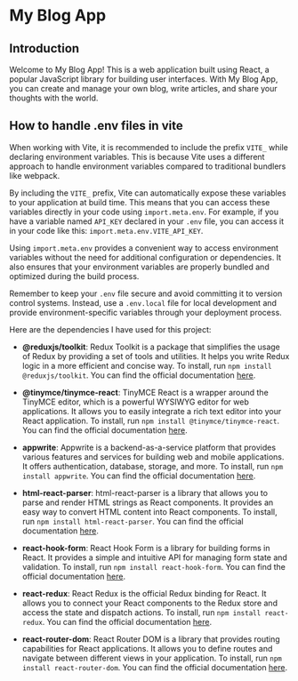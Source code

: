 # My Blog App

## Introduction

Welcome to My Blog App! This is a web application built using React, a popular JavaScript library for building user interfaces. With My Blog App, you can create and manage your own blog, write articles, and share your thoughts with the world.

## How to handle .env files in vite

When working with Vite, it is recommended to include the prefix `VITE_` while declaring environment variables. This is because Vite uses a different approach to handle environment variables compared to traditional bundlers like webpack.

By including the `VITE_` prefix, Vite can automatically expose these variables to your application at build time. This means that you can access these variables directly in your code using `import.meta.env`. For example, if you have a variable named `API_KEY` declared in your `.env` file, you can access it in your code like this: `import.meta.env.VITE_API_KEY`.

Using `import.meta.env` provides a convenient way to access environment variables without the need for additional configuration or dependencies. It also ensures that your environment variables are properly bundled and optimized during the build process.

Remember to keep your `.env` file secure and avoid committing it to version control systems. Instead, use a `.env.local` file for local development and provide environment-specific variables through your deployment process.


Here are the dependencies I have used for this project:

- **@reduxjs/toolkit**: Redux Toolkit is a package that simplifies the usage of Redux by providing a set of tools and utilities. It helps you write Redux logic in a more efficient and concise way. To install, run `npm install @reduxjs/toolkit`. You can find the official documentation [here](https://redux-toolkit.js.org/).

- **@tinymce/tinymce-react**: TinyMCE React is a wrapper around the TinyMCE editor, which is a powerful WYSIWYG editor for web applications. It allows you to easily integrate a rich text editor into your React application. To install, run `npm install @tinymce/tinymce-react`. You can find the official documentation [here](https://www.tiny.cloud/docs/integrations/react/).

- **appwrite**: Appwrite is a backend-as-a-service platform that provides various features and services for building web and mobile applications. It offers authentication, database, storage, and more. To install, run `npm install appwrite`. You can find the official documentation [here](https://appwrite.io/docs).

- **html-react-parser**: html-react-parser is a library that allows you to parse and render HTML strings as React components. It provides an easy way to convert HTML content into React components. To install, run `npm install html-react-parser`. You can find the official documentation [here](https://www.npmjs.com/package/html-react-parser).

- **react-hook-form**: React Hook Form is a library for building forms in React. It provides a simple and intuitive API for managing form state and validation. To install, run `npm install react-hook-form`. You can find the official documentation [here](https://react-hook-form.com/).

- **react-redux**: React Redux is the official Redux binding for React. It allows you to connect your React components to the Redux store and access the state and dispatch actions. To install, run `npm install react-redux`. You can find the official documentation [here](https://react-redux.js.org/).

- **react-router-dom**: React Router DOM is a library that provides routing capabilities for React applications. It allows you to define routes and navigate between different views in your application. To install, run `npm install react-router-dom`. You can find the official documentation [here](https://reactrouter.com/web/guides/quick-start).
